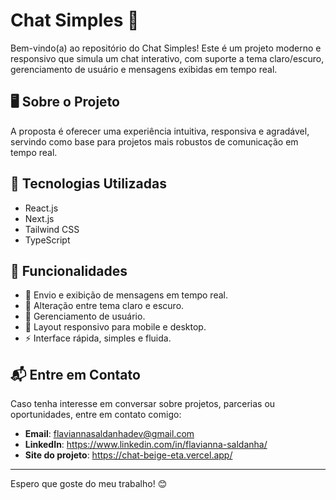 # Chat Simples 💬

Bem-vindo(a) ao repositório do Chat Simples!
Este é um projeto moderno e responsivo que simula um chat interativo, com suporte a tema claro/escuro, gerenciamento de usuário e mensagens exibidas em tempo real.

## 🖥️ Sobre o Projeto  

A proposta é oferecer uma experiência intuitiva, responsiva e agradável, servindo como base para projetos mais robustos de comunicação em tempo real.

## 🚀 Tecnologias Utilizadas  

- React.js
- Next.js 
- Tailwind CSS
- TypeScript

## 🌟 Funcionalidades  

- 💬 Envio e exibição de mensagens em tempo real.
- 🌙 Alteração entre tema claro e escuro.
- 👤 Gerenciamento de usuário.
- 📱 Layout responsivo para mobile e desktop.
- ⚡ Interface rápida, simples e fluida.

## 📬 Entre em Contato  

Caso tenha interesse em conversar sobre projetos, parcerias ou oportunidades, entre em contato comigo:  

- **Email**: flaviannasaldanhadev@gmail.com  
- **LinkedIn**: https://www.linkedin.com/in/flavianna-saldanha/
- **Site do projeto**: https://chat-beige-eta.vercel.app/

---

Espero que goste do meu trabalho! 😊
